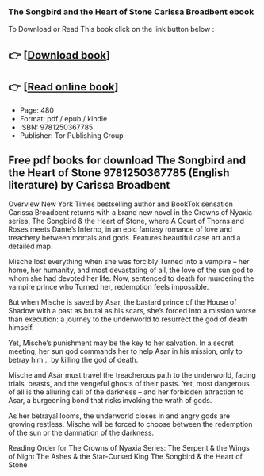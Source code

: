 ### The Songbird and the Heart of Stone Carissa Broadbent ebook

To Download or Read This book click on the link button below :

## 👉  [**[Download book](http://filesbooks.info/download.php?group=book&from=github.com&id=706389&lnk=1063 "Download book")**]

## 👉  [**[Read online book](http://filesbooks.info/download.php?group=book&from=github.com&id=706389&lnk=1063 "Read online book")**]


* Page: 480
* Format: pdf / epub / kindle
* ISBN: 9781250367785
* Publisher: Tor Publishing Group



## Free pdf books for download The Songbird and the Heart of Stone 9781250367785  (English literature) by Carissa Broadbent


Overview
New York Times bestselling author and BookTok sensation Carissa Broadbent returns with a brand new novel in the Crowns of Nyaxia series, The Songbird &amp; the Heart of Stone, where A Court of Thorns and Roses meets Dante’s Inferno, in an epic fantasy romance of love and treachery between mortals and gods. Features beautiful case art and a detailed map.
 
 Mische lost everything when she was forcibly Turned into a vampire – her home, her humanity, and most devastating of all, the love of the sun god to whom she had devoted her life. Now, sentenced to death for murdering the vampire prince who Turned her, redemption feels impossible.
 
 But when Mische is saved by Asar, the bastard prince of the House of Shadow with a past as brutal as his scars, she’s forced into a mission worse than execution: a journey to the underworld to resurrect the god of death himself.
 
 Yet, Mische’s punishment may be the key to her salvation. In a secret meeting, her sun god commands her to help Asar in his mission, only to betray him… by killing the god of death.
 
 Mische and Asar must travel the treacherous path to the underworld, facing trials, beasts, and the vengeful ghosts of their pasts. Yet, most dangerous of all is the alluring call of the darkness – and her forbidden attraction to Asar, a burgeoning bond that risks invoking the wrath of gods.
 
 As her betrayal looms, the underworld closes in and angry gods are growing restless. Mische will be forced to choose between the redemption of the sun or the damnation of the darkness.
 
 Reading Order for The Crowns of Nyaxia Series:
 The Serpent &amp; the Wings of Night
 The Ashes &amp; the Star-Cursed King
 The Songbird &amp; the Heart of Stone



